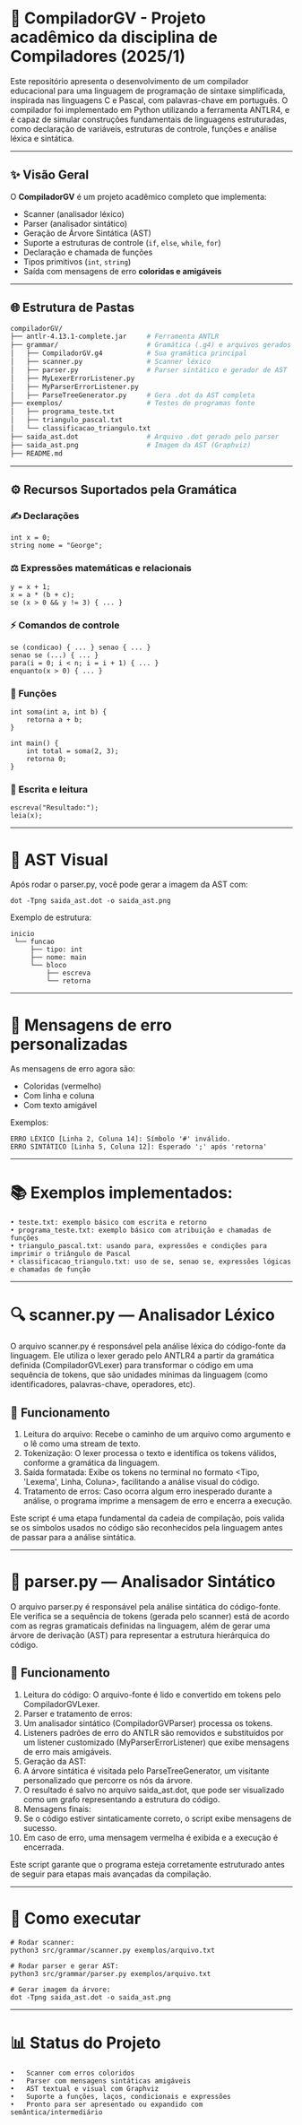 # 🚀 CompiladorGV - Projeto acadêmico da disciplina de Compiladores (2025/1)
Este repositório apresenta o desenvolvimento de um compilador educacional para uma linguagem de programação de sintaxe simplificada, inspirada nas linguagens C e Pascal, com palavras-chave em português. 
O compilador foi implementado em Python utilizando a ferramenta ANTLR4, e é capaz de simular construções fundamentais de linguagens estruturadas, como declaração de variáveis, estruturas de controle, funções e análise léxica e sintática.

---
## ✨ Visão Geral
O **CompiladorGV** é um projeto acadêmico completo que implementa:

- Scanner (analisador léxico)
- Parser (analisador sintático)
- Geração de Árvore Sintática (AST)
- Suporte a estruturas de controle (`if`, `else`, `while`, `for`)
- Declaração e chamada de funções
- Tipos primitivos (`int`, `string`)
- Saída com mensagens de erro **coloridas e amigáveis**
---
## 🌐 Estrutura de Pastas
```bash
compiladorGV/
├── antlr-4.13.1-complete.jar     # Ferramenta ANTLR
├── grammar/                      # Gramática (.g4) e arquivos gerados
│   ├── CompiladorGV.g4           # Sua gramática principal
│   ├── scanner.py                # Scanner léxico
│   ├── parser.py                 # Parser sintático e gerador de AST
│   ├── MyLexerErrorListener.py
│   ├── MyParserErrorListener.py
│   ├── ParseTreeGenerator.py     # Gera .dot da AST completa
├── exemplos/                     # Testes de programas fonte
│   ├── programa_teste.txt
│   ├── triangulo_pascal.txt
│   └── classificacao_triangulo.txt
├── saida_ast.dot                 # Arquivo .dot gerado pelo parser
├── saida_ast.png                 # Imagem da AST (Graphviz)
├── README.md
```
---
## ⚙️ Recursos Suportados pela Gramática

### ✍️ Declarações
```
int x = 0;
string nome = "George";
```
### ⚖️ Expressões matemáticas e relacionais
```
y = x + 1;
x = a * (b + c);
se (x > 0 && y != 3) { ... }
```
### ⚡ Comandos de controle
```
se (condicao) { ... } senao { ... }
senao se (...) { ... }
para(i = 0; i < n; i = i + 1) { ... }
enquanto(x > 0) { ... }
```
### 🔎 Funções
```
int soma(int a, int b) {
    retorna a + b;
}

int main() {
    int total = soma(2, 3);
    retorna 0;
}
```
### 🔹 Escrita e leitura
```
escreva("Resultado:");
leia(x);
```
---
# 🎨 AST Visual

Após rodar o parser.py, você pode gerar a imagem da AST com:
```
dot -Tpng saida_ast.dot -o saida_ast.png
```
Exemplo de estrutura:
```
inicio
 └── funcao
     ├── tipo: int
     ├── nome: main
     └── bloco
         ├── escreva
         └── retorna
```
---
# 🔐 Mensagens de erro personalizadas

As mensagens de erro agora são:
- Coloridas (vermelho)
- Com linha e coluna
- Com texto amigável

Exemplos:
```
ERRO LÉXICO [Linha 2, Coluna 14]: Símbolo '#' inválido.
ERRO SINTÁTICO [Linha 5, Coluna 12]: Esperado ';' após 'retorna'
```
---
# 📚 Exemplos implementados:
	• teste.txt: exemplo básico com escrita e retorno
 	• programa_teste.txt: exemplo básico com atribuição e chamadas de funções
	• triangulo_pascal.txt: usando para, expressões e condições para imprimir o triângulo de Pascal
	• classificacao_triangulo.txt: uso de se, senao se, expressões lógicas e chamadas de função
 ---
 # 🔍 scanner.py — Analisador Léxico
O arquivo scanner.py é responsável pela análise léxica do código-fonte da linguagem. Ele utiliza o lexer gerado pelo ANTLR4 a partir da gramática definida (CompiladorGVLexer) para transformar o código em uma sequência de tokens, que são unidades mínimas da linguagem (como identificadores, palavras-chave, operadores, etc).
## 🔧 Funcionamento
1.	Leitura do arquivo: Recebe o caminho de um arquivo como argumento e o lê como uma stream de texto.
2.	Tokenização: O lexer processa o texto e identifica os tokens válidos, conforme a gramática da linguagem.
3.	Saída formatada: Exibe os tokens no terminal no formato <Tipo, 'Lexema', Linha, Coluna>, facilitando a análise visual do código.
4.	Tratamento de erros: Caso ocorra algum erro inesperado durante a análise, o programa imprime a mensagem de erro e encerra a execução.

Este script é uma etapa fundamental da cadeia de compilação, pois valida se os símbolos usados no código são reconhecidos pela linguagem antes de passar para a análise sintática.

---
# 📘 parser.py — Analisador Sintático
O arquivo parser.py é responsável pela análise sintática do código-fonte. Ele verifica se a sequência de tokens (gerada pelo scanner) está de acordo com as regras gramaticais definidas na linguagem, além de gerar uma árvore de derivação (AST) para representar a estrutura hierárquica do código.
## 🧠 Funcionamento
1.	Leitura do código: O arquivo-fonte é lido e convertido em tokens pelo CompiladorGVLexer.
2.	Parser e tratamento de erros:
3.	Um analisador sintático (CompiladorGVParser) processa os tokens.
4.	Listeners padrões de erro do ANTLR são removidos e substituídos por um listener customizado (MyParserErrorListener) que exibe mensagens de erro mais amigáveis.
5.	Geração da AST:
6.	A árvore sintática é visitada pelo ParseTreeGenerator, um visitante personalizado que percorre os nós da árvore.
7.	O resultado é salvo no arquivo saida_ast.dot, que pode ser visualizado como um grafo representando a estrutura do código.
8.	Mensagens finais:
9.	Se o código estiver sintaticamente correto, o script exibe mensagens de sucesso.
10.	Em caso de erro, uma mensagem vermelha é exibida e a execução é encerrada.

Este script garante que o programa esteja corretamente estruturado antes de seguir para etapas mais avançadas da compilação.

---
 # 🚀 Como executar
 ```
# Rodar scanner:
python3 src/grammar/scanner.py exemplos/arquivo.txt

# Rodar parser e gerar AST:
python3 src/grammar/parser.py exemplos/arquivo.txt

# Gerar imagem da árvore:
dot -Tpng saida_ast.dot -o saida_ast.png
```
---
# 📊 Status do Projeto
	•	Scanner com erros coloridos
	•	Parser com mensagens sintáticas amigáveis
	•	AST textual e visual com Graphviz
	•	Suporte a funções, laços, condicionais e expressões
	•	Pronto para ser apresentado ou expandido com semântica/intermediário
